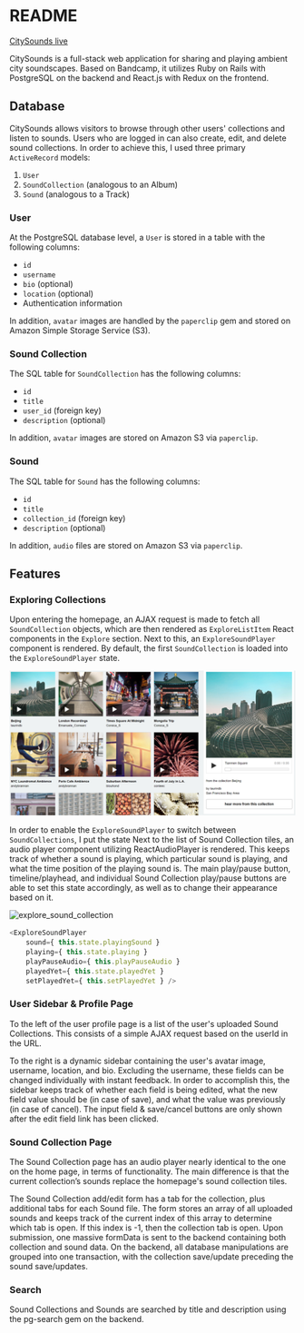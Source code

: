 # README

[CitySounds live][heroku]

[heroku]: http://www.citysoundsapp.com/#/

CitySounds is a full-stack web application for sharing and playing ambient city soundscapes. Based on Bandcamp, it utilizes Ruby on Rails with PostgreSQL on the backend and React.js with Redux on the frontend.

## Database

CitySounds allows visitors to browse through other users' collections and listen to sounds. Users who are logged in can also create, edit, and delete sound collections. In order to achieve this, I used three primary `ActiveRecord` models:
1. `User`
2. `SoundCollection` (analogous to an Album)
3. `Sound` (analogous to a Track)

### User

At the PostgreSQL database level, a `User` is stored in a table with the following columns:
- `id`
- `username`
- `bio` (optional)
- `location` (optional)
- Authentication information

In addition, `avatar` images are handled by the `paperclip` gem and stored on Amazon Simple Storage Service (S3).

### Sound Collection

The SQL table for `SoundCollection` has the following columns:
- `id`
- `title`
- `user_id` (foreign key)
- `description` (optional)

In addition, `avatar` images are stored on Amazon S3 via `paperclip`.

### Sound

The SQL table for `Sound` has the following columns:
- `id`
- `title`
- `collection_id` (foreign key)
- `description` (optional)

In addition, `audio` files are stored on Amazon S3 via `paperclip`.

## Features

### Exploring Collections

Upon entering the homepage, an AJAX request is made to fetch all `SoundCollection` objects, which are then rendered as `ExploreListItem` React components in the `Explore` section. Next to this, an `ExploreSoundPlayer` component is rendered. By default, the first `SoundCollection` is loaded into the `ExploreSoundPlayer` state.

![explore](https://raw.githubusercontent.com/ygdanchoi/city-sounds/master/docs/clippings/explore.jpg)

In order to enable the `ExploreSoundPlayer` to switch between `SoundCollections`, I put the state
Next to the list of Sound Collection tiles, an audio player component utilizing ReactAudioPlayer is rendered. This keeps track of whether a sound is playing, which particular sound is playing, and what the time position of the playing sound is. The main play/pause button, timeline/playhead, and individual Sound Collection play/pause buttons are able to set this state accordingly, as well as to change their appearance based on it.

![explore_sound_collection](https://raw.githubusercontent.com/ygdanchoi/city-sounds/master/docs/clippings/explore_sound_collection.jpg)

```js
<ExploreSoundPlayer
    sound={ this.state.playingSound }
    playing={ this.state.playing }
    playPauseAudio={ this.playPauseAudio }
    playedYet={ this.state.playedYet }
    setPlayedYet={ this.setPlayedYet } />
```

### User Sidebar & Profile Page

To the left of the user profile page is a list of the user's uploaded Sound Collections. This consists of a simple AJAX request based on the userId in the URL.

To the right is a dynamic sidebar containing the user's avatar image, username, location, and bio. Excluding the username, these fields can be changed individually with instant feedback. In order to accomplish this, the sidebar keeps track of whether each field is being edited, what the new field value should be (in case of save), and what the value was previously (in case of cancel). The input field & save/cancel buttons are only shown after the edit field link has been clicked.

### Sound Collection Page

The Sound Collection page has an audio player nearly identical to the one on the home page, in terms of functionality. The main difference is that the current collection’s sounds replace the homepage's sound collection tiles.

The Sound Collection add/edit form has a tab for the collection, plus additional tabs for each Sound file. The form stores an array of all uploaded sounds and keeps track of the current index of this array to determine which tab is open. If this index is -1, then the collection tab is open. Upon submission, one massive formData is sent to the backend containing both collection and sound data. On the backend, all database manipulations are grouped into one transaction, with the collection save/update preceding the sound save/updates.

### Search

Sound Collections and Sounds are searched by title and description using the pg-search gem on the backend.
